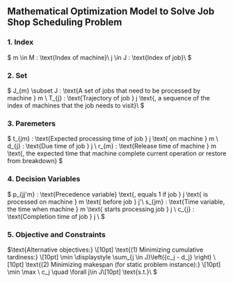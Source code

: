 ## Mathematical Optimization Model to Solve Job Shop Scheduling Problem

### 1. Index

$
m \in M : \text{Index of machine}\\
j \in J : \text{Index of job}\\
$

### 2. Set

$
J_{m} \subset J : \text{A set of jobs that need to be processed by machine } m \\
T_{j} : \text{Trajectory of job } j \text{, a sequence of the index of machines that the job needs to visit}\\
$

### 3. Paremeters

$
t_{jm} : \text{Expected processing time of job } j \text{ on machine } m \\
d_{j} : \text{Due time of job } j \\
r_{m} : \text{Release time of machine } m \text{, the expected time that machine complete current operation or restore from breakdown}
$

### 4. Decision Variables

$
p_{jj'm} : \text{Precedence variable} \text{, equals 1 if job } j \text{ is processed on machine } m \text{ before job } j'\\
s_{jm} : \text{Time variable, the time when machine } m \text{ starts processing job } j \\
c_{j} : \text{Completion time of job } j \\
$

### 5. Objective and Constraints
$\text{Alternative objectives:} \\[10pt]
\text{(1) Minimizing cumulative tardiness:} \\[10pt]
\min \displaystyle \sum_{j \in J}\left({c_j - d_j} \right) \\[10pt]
\text{(2) Minimizing makespan (for static problem instance):} \\[10pt]
\min \max \ c_j \quad \forall j\in J\\[10pt]
\text{s.t.}\\
$